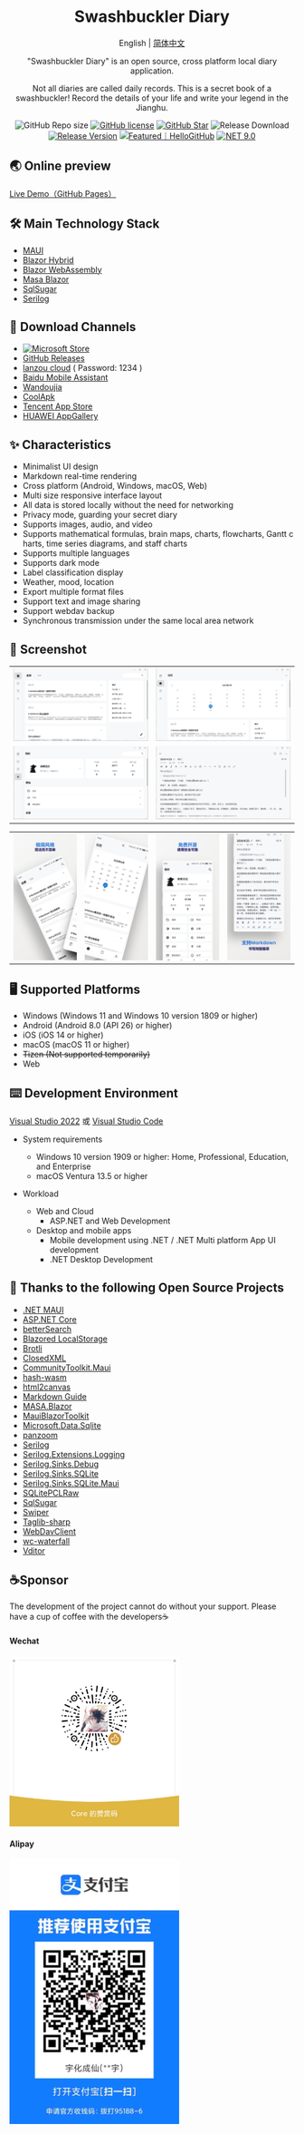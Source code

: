 ﻿<h1 align="center">Swashbuckler Diary</h1>

<div align="center">

English | [简体中文](./README.md)

"Swashbuckler Diary" is an open source, cross platform local diary application.

Not all diaries are called daily records. This is a secret book of a swashbuckler! Record the details of your life and write your legend in the Jianghu.

![GitHub Repo size](https://img.shields.io/github/repo-size/Yu-Core/SwashbucklerDiary?style=flat-square&color=FF5722)
[![GitHub license](https://img.shields.io/github/license/Yu-Core/SwashbucklerDiary?style=flat-square)](LICENSE)
[![GitHub Star](https://img.shields.io/github/stars/Yu-Core/SwashbucklerDiary?style=flat-square&color=FFEE58)](https://github.com/Yu-Core/SwashbucklerDiary/stargazers)
![Release Download](https://img.shields.io/github/downloads/Yu-Core/SwashbucklerDiary/total?style=flat-square)
[![Release Version](https://img.shields.io/github/v/release/Yu-Core/SwashbucklerDiary?style=flat-square&color=3cb371)](https://github.com/Yu-Core/SwashbucklerDiary/releases/latest)
<a href="https://hellogithub.com/repository/f4e1065b09114738915da27ef18ba09b" target="_blank"><img src="https://api.hellogithub.com/v1/widgets/recommend.svg?rid=f4e1065b09114738915da27ef18ba09b&claim_uid=jhAc53UNagbM7I9&theme=small" alt="Featured｜HelloGitHub" /></a>
[![NET 9.0](https://img.shields.io/badge/dotnet-9.0-purple.svg?style=flat-square&color=512bd4)](https://learn.microsoft.com/zh-cn/dotnet/core/whats-new/dotnet-9)

</div>

## 🌏️ Online preview
[Live Demo（GitHub Pages）](https://yu-core.github.io/SwashbucklerDiary/)

## 🛠️ Main Technology Stack
- [MAUI](https://learn.microsoft.com/dotnet/maui/)
- [Blazor Hybrid](https://learn.microsoft.com/aspnet/core/blazor/hybrid/) 
- [Blazor WebAssembly](https://learn.microsoft.com/aspnet/core/blazor/hosting-models#blazor-webassembly)
- [Masa Blazor](https://docs.masastack.com/blazor/introduction/why-masa-blazor) 
- [SqlSugar](https://www.donet5.com/Home/Doc) 
- [Serilog](https://serilog.net/)

## 🚀 Download Channels
- [![Microsoft Store](https://get.microsoft.com/images/en-US%20dark.svg)](https://apps.microsoft.com/store/detail/9P6PBVBF466L?launch=true&mode=full)
- [GitHub Releases](https://github.com/Yu-Core/SwashbucklerDiary/releases)
- [lanzou cloud](https://wwfc.lanzouj.com/b04q15i4j) ( Password: 1234 )
- [Baidu Mobile Assistant](https://shouji.baidu.com/detail/5000042660?source=appbaidu)
- [Wandoujia](https://www.wandoujia.com/apps/8369224)
- [CoolApk](https://www.coolapk.com/apk/937401)
- [Tencent App Store](https://sj.qq.com/appdetail/com.yucore.swashbucklerdiary)
- [HUAWEI AppGallery](https://appgallery.huawei.com/app/C107898911)

## ✨ Characteristics
* Minimalist UI design
* Markdown real-time rendering
* Cross platform (Android, Windows, macOS, Web)
* Multi size responsive interface layout
* All data is stored locally without the need for networking
* Privacy mode, guarding your secret diary
* Supports images, audio, and video
* Supports mathematical formulas, brain maps, charts, flowcharts, Gantt c harts, time series diagrams, and staff charts
* Supports multiple languages
* Supports dark mode
* Label classification display
* Weather, mood, location
* Export multiple format files
* Support text and image sharing
* Support webdav backup
* Synchronous transmission under the same local area network

## 🧩 Screenshot

<table>
    <tr>
        <td><img src="./res/screenshots/Windows(1).png"/></td>
        <td><img src="./res/screenshots/Windows(2).png"/></td>
    </tr>
    <tr>
        <td><img src="./res/screenshots/Windows(3).png"/></td>
        <td><img src="./res/screenshots/Windows(4).png"/></td>
    </tr>
 </table>

 <table>
    <tr>
        <td><img src="./res/screenshots/Android(1).png"/></td>
        <td><img src="./res/screenshots/Android(2).png"/></td>
        <td><img src="./res/screenshots/Android(3).png"/></td>
        <td><img src="./res/screenshots/Android(4).png"/></td>
    </tr>
 </table>

## 🖥 Supported Platforms
- Windows (Windows 11 and Windows 10 version 1809 or higher)
- Android (Android 8.0 (API 26) or higher)
- iOS (iOS 14 or higher)
- macOS (macOS 11 or higher)
- ~~Tizen (Not supported temporarily)~~
- Web

## ⌨️ Development Environment

[Visual Studio 2022](https://learn.microsoft.com/en-us/visualstudio/install/install-visual-studio?view=vs-2022) 或 [Visual Studio Code](https://code.visualstudio.com/docs)

- System requirements

    - Windows 10 version 1909 or higher: Home, Professional, Education, and Enterprise
    - macOS Ventura 13.5 or higher

- Workload

    - Web and Cloud
        - ASP.NET and Web Development
    - Desktop and mobile apps
        - Mobile development using .NET / .NET Multi platform App UI development
        - .NET Desktop Development

## 🙏 Thanks to the following Open Source Projects
- [.NET MAUI](https://github.com/dotnet/maui)
- [ASP.NET Core](https://github.com/dotnet/aspnetcore)
- [betterSearch](https://github.com/jayZOU/betterSearch)
- [Blazored LocalStorage](https://github.com/Blazored/LocalStorage)
- [Brotli](https://github.com/google/brotli)
- [ClosedXML](https://github.com/ClosedXML/ClosedXML)
- [CommunityToolkit.Maui](https://github.com/CommunityToolkit/Maui)
- [hash-wasm](https://github.com/Daninet/hash-wasm)
- [html2canvas](https://github.com/niklasvh/html2canvas)
- [Markdown Guide](https://github.com/mattcone/markdown-guide)
- [MASA.Blazor](https://github.com/BlazorComponent/MASA.Blazor)
- [MauiBlazorToolkit](https://github.com/Yu-Core/MauiBlazorToolkit)
- [Microsoft.Data.Sqlite](https://github.com/dotnet/efcore#microsoftdatasqlite)
- [panzoom](https://github.com/anvaka/panzoom)
- [Serilog](https://github.com/serilog/serilog)
- [Serilog.Extensions.Logging](https://github.com/serilog/serilog-extensions-logging)
- [Serilog.Sinks.Debug](https://github.com/serilog/serilog-sinks-debug)
- [Serilog.Sinks.SQLite](https://github.com/saleem-mirza/serilog-sinks-sqlite)
- [Serilog.Sinks.SQLite.Maui](https://github.com/Yu-Core/Serilog-Sinks-SQLite-Maui)
- [SQLitePCLRaw](https://github.com/ericsink/SQLitePCL.raw)
- [SqlSugar](https://github.com/DotNetNext/SqlSugar)
- [Swiper](https://github.com/nolimits4web/swiper)
- [Taglib-sharp](https://github.com/mono/taglib-sharp)
- [WebDavClient](https://github.com/skazantsev/WebDavClient)
- [wc-waterfall](https://github.com/huodoushigemi/wc-flow-layout)
- [Vditor](https://github.com/Vanessa219/vditor)

## ☕Sponsor
The development of the project cannot do without your support. Please have a cup of coffee with the developers☕

#### Wechat

<img src="./src/SwashbucklerDiary.Rcl/wwwroot/sponsor/wechat.png" width=300>

#### Alipay

<img src="./src/SwashbucklerDiary.Rcl/wwwroot/sponsor/alipay.jpg" width=300>
